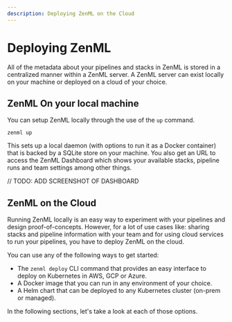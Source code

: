 ```yaml
---
description: Deploying ZenML on the Cloud
---
```


# Deploying ZenML

All of the metadata about your pipelines and stacks in ZenML is stored in a centralized manner within a ZenML server. A ZenML server can exist locally on your machine or deployed on a cloud of your choice. 
## ZenML On your local machine

You can setup ZenML locally through the use of the `up` command.

```
zenml up
```

This sets up a local daemon (with options to run it as a Docker container) that is backed by a SQLite store on your machine. You also get an URL to access the ZenML Dashboard which shows your available stacks, pipeline runs and team settings among other things.

// TODO: ADD SCREENSHOT OF DASHBOARD

## ZenML on the Cloud

Running ZenML locally is an easy way to experiment with your pipelines and design proof-of-concepts. However, for a lot of use cases like: sharing stacks and pipeline information with your team and for using cloud services to run your pipelines, you have to deploy ZenML on the cloud.

You can use any of the following ways to get started:
- The `zenml deploy` CLI command that provides an easy interface to deploy on Kubernetes in AWS, GCP or Azure.
- A Docker image that you can run in any environment of your choice.
- A Helm chart that can be deployed to any Kubernetes cluster (on-prem or managed).

In the following sections, let's take a look at each of those options.

